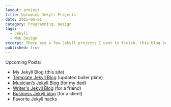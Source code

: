 ```yaml
---
layout: project
title: Upcoming Jekyll Projects
date: 2015-06-01
category: Programming, Design
tags:
  - Jekyll
  - Web Design
excerpt: There are a few Jekyll projects I want to finish, this blog being one of them. Once they are all finished I will share the finished products and several posts with things I learned along the way.
published: true
---
```


Upcoming Posts:

- My Jekyll Blog (this site)
- [Template Jekyll Blog](http://template.daveas.me) (updated boiler plate)
- [Musician’s Jekyll Blog](http://music.daveas.me) (for my dad)
- [Writer's Jekyll Blog](http://writer.daveas.me) (for a friend)
- [Business Jekyll blog](http://business.daveas.me) (for a client)
- Favorite Jekyll hacks
